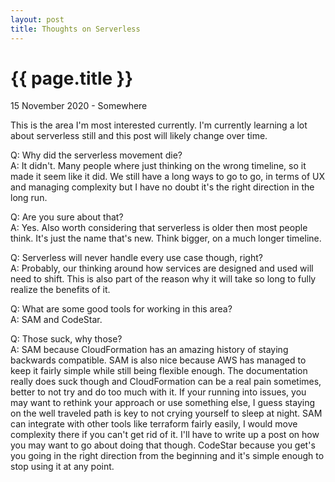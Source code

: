 ```yaml
---
layout: post
title: Thoughts on Serverless
---
```


{{ page.title }}
================

<p class="meta">15 November 2020 - Somewhere</p>

This is the area I'm most interested currently. I'm currently learning a lot about serverless still and this post will likely change over time.

Q: Why did the serverless movement die?  
A: It didn't. Many people where just thinking on the wrong timeline, so it made it seem like it did. We still have a long ways to go to go, in terms of UX and managing complexity but I have no doubt it's the right direction in the long run.

Q: Are you sure about that?  
A: Yes. Also worth considering that serverless is older then most people think. It's just the name that's new. Think bigger, on a much longer timeline.


Q: Serverless will never handle every use case though, right?  
A: Probably, our thinking around how services are designed and used will need to shift. This is also part of the reason why it will take so long to fully realize the benefits of it.


Q: What are some good tools for working in this area?  
A: SAM and CodeStar.


Q: Those suck, why those?  
A: SAM because CloudFormation has an amazing history of staying backwards compatible. SAM is also nice because AWS has managed to keep it fairly simple while still being flexible enough. The documentation really does suck though and CloudFormation can be a real pain sometimes, better to not try and do too much with it. If your running into issues, you may want to rethink your approach or use something else, I guess staying on the well traveled path is key to not crying yourself to sleep at night. SAM can integrate with other tools like terraform fairly easily, I would move complexity there if you can't get rid of it. I'll have to write up a post on how you may want to go about doing that though. CodeStar because you get's you going in the right direction from the beginning and it's simple enough to stop using it at any point.
